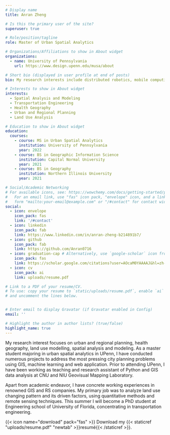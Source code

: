 ```yaml
---
# Display name
title: Anran Zheng

# Is this the primary user of the site?
superuser: true

# Role/position/tagline
role: Master of Urban Spatial Analytics

# Organizations/Affiliations to show in About widget
organizations:
  - name: University of Pennsylvania
    url: https://www.design.upenn.edu/musa/about

# Short bio (displayed in user profile at end of posts)
bio: My research interests include distributed robotics, mobile computing and programmable matter.

# Interests to show in About widget
interests:
  - Spatial Analysis and Modeling
  - Transportation Engineering
  - Health Geography
  - Urban and Regional Planning
  - Land Use Analysis

# Education to show in About widget
education:
  courses:
    - course: MS in Urban Spatial Analytics
      institution: University of Pennsylvania
      year: 2022
    - course: BS in Geographic Information Science
      institution: Capital Normal University
      year: 2021
    - course: BS in Geography
      institution: Northern Illinois University
      year: 2021

# Social/Academic Networking
# For available icons, see: https://wowchemy.com/docs/getting-started/page-builder/#icons
#   For an email link, use "fas" icon pack, "envelope" icon, and a link in the
#   form "mailto:your-email@example.com" or "/#contact" for contact widget.
social:
  - icon: envelope
    icon_pack: fas
    link: '/#contact'
  - icon: linkedin
    icon_pack: fab
    link: https://www.linkedin.com/in/anran-zheng-b214891b7/
  - icon: github
    icon_pack: fab
    link: https://github.com/Anran0716
  - icon: graduation-cap # Alternatively, use `google-scholar` icon from `ai` icon pack
    icon_pack: fas
    link: https://scholar.google.com/citations?user=AOcaM0YAAAAJ&hl=zh-CN
  - icon: cv
    icon_pack: ai
    link: uploads/resume.pdf

# Link to a PDF of your resume/CV.
# To use: copy your resume to `static/uploads/resume.pdf`, enable `ai` icons in `params.toml`,
# and uncomment the lines below.


# Enter email to display Gravatar (if Gravatar enabled in Config)
email: ''

# Highlight the author in author lists? (true/false)
highlight_name: true
---
```


My research interest focuses on urban and regional planning, health geography, land use modelling, spatial analysis and modeling. As a master student majoring in urban spatial analytics in UPenn, I have conducted numerous projects to address the most pressing city planning problems using GIS, machine learning and web application. Prior to attending UPenn, I have been working as teaching and research assistant of Python and GIS data analysis at CNU and NIU Geovisual Mapping Laboratory.

Apart from academic endeavor, I have concrete working experiences in renowned GIS and RS companies. My primary job was to analyze land use changing pattern and its driven factors, using quantitative methods and remote sensing techniques. This summer I will become a PhD student at Engineering school of University of Florida, concentrating in transportation engineering. 


{{< icon name="download" pack="fas" >}} Download my {{< staticref "uploads/resume.pdf" "newtab" >}}resumé{{< /staticref >}}.
